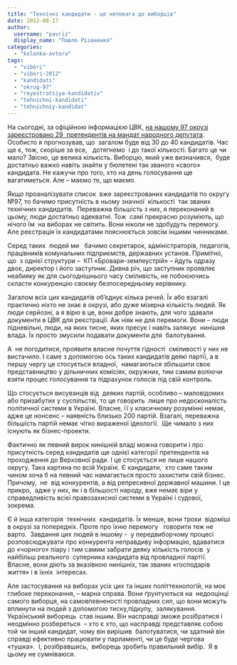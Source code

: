 ```yaml
---
title: "Технічні кандидати - це неповага до виборців"
date: 2012-08-17
author: 
  username: "pavriz"
  display_name: "Павло Різаненко"
categories: 
  - "kolonka-avtora"
tags: 
  - "vibori"
  - "vibori-2012"
  - "kandidati"
  - "okrug-97"
  - "reyestratsiya-kandidativ"
  - "tehnichni-kandidati"
  - "tehnichniy-kandidat"
---
```


На сьогодні, за офіційною інформацією ЦВК, [на нашому 97 окрузі зареєстровано 29  претендентів на мандат народного депутата](https://mpz.brovary.org/tsvk-zareyestruvala-shhe-5-novih-kandidativ-u-brovarskomu-viborchomu-okruzi-zagalom-yih-uzhe-29/). Особисто я прогнозував, що  загалом буде від 30 до 40 кандидатів. Час ще є, тож, скоріше за все,   дотягнемо  і до такої кількості. Багато це чи мало? Звісно, це велика кількість. Виборцю, який уже визначився,  буде достатньо важко навіть знайти у бюлетені так званого «свого» кандидата. Не кажучи про того, хто на день голосування ще вагатиметься. Але – маємо те, що маємо.

Якщо проаналізувати список  вже зареєстрованих кандидатів по округу №97, то бачимо присутність в ньому значної  кількості  так званих технічних кандидатів.  Переважна більшість з них, я переконаний в цьому, люди достатньо адекватні. Тож  самі прекрасно розуміють, що нічого їм  на виборах не світить. Вони ніколи не здобудуть перемогу. Але реєстрація їх кандидатами пояснюється зовсім іншими чинниками.

Серед таких  людей ми   бачимо секретарок, адміністраторів, педагогів, працівників комунальних підприємств, державних установ. Примітно, що  з однієї структури –  КП «Бровари-землеустрій» – йдуть одразу двоє, директор і його заступник. Дивна річ, що заступник проявляє неабияку як для сьогоднішнього часу сміливість, не побоюючись  скласти конкуренцію своєму безпосередньому керівнику.

Загалом всіх цих кандидатів об’єднує кілька речей. Їх або взагалі практично ніхто не знає в окрузі, або дуже мізерна кількість людей. Як люди серйозні, а я вірю в це, вони добре знають, для чого здавали документи в ЦВК для реєстрації. Аж ніяк не для перемоги. Вони – люди підневільні, люди, на яких тисне, яких пресує і навіть залякує  нинішня влада. Їх просто змусили подавати документи для  балотування.

А  не погодитися, проявити власне почуття гідності  сміливості у них не вистачило. І саме з допомогою ось таких кандидатів деякі партії, а в першу чергу це стосується владної,  намагаються збільшити своє представництво у дільничних комісіях, окружних, тим самим воліючи  взяти процес голосування та підрахунок голосів під свій контроль.

Що стосується висуванців від  деяких партій, особливо – маловідомих або призабутих у суспільстві, то це говорить  лише про недосконалість політичної системи в Україні. Власне, її у класичному розумінні немає, адже це нонсенс – наявність близько 200 партій. Взагалі, переважна більшість партій немає чітко вираженої ідеології.  Ще чимало з них існують як бізнес-проекти.

Фактично як певний вирок нинішній владі можна говорити і про присутність серед кандидатів ще однієї категорії претендентів на проходження до Верховної ради. І це стосується не лише нашого округу. Така картина по всій Україні. Є кандидати,  хто саме таким чином хоча б на певний час намагається просто захистити свій бізнес. Причому,  не  від конкурентів, а від репресивної державної машини. І це прикро,  адже у них, як і в більшості народу, вже немає віри у справедливість всієї правозахисної системи в Україні і судової, зокрема.

Є й інша категорія  технічних  кандидатів. Їх менше, вони трохи  відоміші в окрузі за попередніх. Проте про їхню перемогу   говорити теж не варто.  Завдання цих людей в іншому -  у передвиборчому процесі розповсюджувати про конкурента неправдиву інформацію, вдаватися до «чорного» піару і тим самим забрати деяку кількість голосів  у найбільш реального  суперника кандидата від провладної партії.  Власне, вони діють за вказівкою нинішніх, так званих «господарів життя» і в їхніх  інтересах.

Але застосування на виборах усіх цих та інших політтехнологій, на моє глибоке переконання, – марна справа. Вони ґрунтуються на  недооцінці самого виборця, на самовпевненості провладних сил, що вони можуть вплинути на людей з допомогою тиску,підкупу,  залякування.  Український виборець  став іншим. Він насправді зможе розібратися і неодмінно розбереться  – хто є хто, що насправді представляє собою той чи інший кандидат, чому він вирішив  балотуватися, чи здатний він справді ефективно працювати у парламенті, чи це буде чергова «тушка».  І, розібравшись,  виборець зробить правильний вибір.  Я в цьому не сумніваюся.
